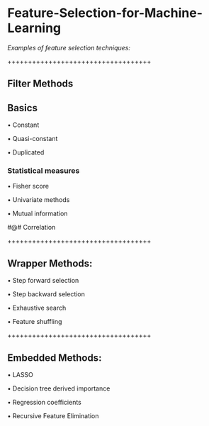 # Feature-Selection-for-Machine-Learning

*Examples of feature selection techniques:*

+++++++++++++++++++++++++++++++++++
## Filter Methods

## Basics
• Constant

• Quasi-constant

• Duplicated

### Statistical measures
• Fisher score

• Univariate methods

• Mutual information


#@# Correlation

+++++++++++++++++++++++++++++++++++
## Wrapper Methods:

• Step forward selection

• Step backward selection

• Exhaustive search

• Feature shuffling

+++++++++++++++++++++++++++++++++++
## Embedded Methods:

• LASSO

• Decision tree derived importance

• Regression coefficients

• Recursive Feature Elimination

